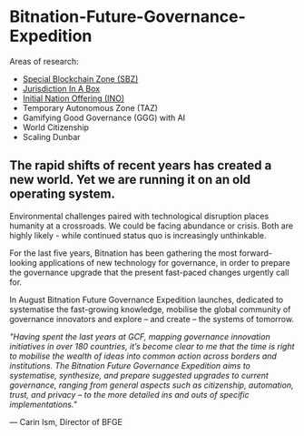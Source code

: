 # Bitnation-Future-Governance-Expedition

Areas of research:

- [Special Blockchain Zone (SBZ)](https://github.com/Bit-Nation/Bitnation-Future-Governance-Expedition/blob/master/Special%20Digital%20Zone%20(SDZ).md)
- [Jurisdiction In A Box](https://github.com/Bit-Nation/Bitnation-Future-Governance-Expedition/blob/master/Jurisdiction%20In%20A%20Box.md)
- [Initial Nation Offering (INO)](https://github.com/Bit-Nation/Bitnation-Future-Governance-Expedition/blob/master/Initial%20Nation%20Offering.md)
- Temporary Autonomous Zone (TAZ)
- Gamifying Good Governance (GGG) with AI
- World Citizenship
- Scaling Dunbar

## The rapid shifts of recent years has created a new world. Yet we are running it on an old operating system.


Environmental challenges paired with technological disruption places humanity at a crossroads. We could be facing abundance or crisis. Both are highly likely - while continued status quo is increasingly unthinkable.

For the last five years, Bitnation has been gathering the most forward-looking applications of new technology for governance, in order to prepare the governance upgrade that the present fast-paced changes urgently call for.

In August Bitnation Future Governance Expedition launches, dedicated to systematise the fast-growing knowledge, mobilise the global community of governance innovators and explore – and create – the systems of tomorrow.


_"Having spent the last years at GCF, mapping governance innovation initiatives in over 180 countries, it’s become clear to me that the time is right to mobilise the wealth of ideas into common action across borders and institutions. The Bitnation Future Governance Expedition aims to systematise, synthesize, and prepare suggested upgrades to current governance, ranging from general aspects such as citizenship, automation, trust, and privacy – to the more detailed ins and outs of specific implementations."_

— Carin Ism, Director of BFGE


